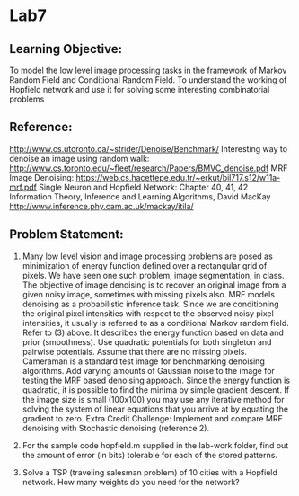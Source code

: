 # Lab7

## Learning Objective:
To model the low level image processing tasks in the framework of Markov Random Field and Conditional Random Field. To understand the working of Hopfield network and use it for solving some interesting combinatorial problems


## Reference:
http://www.cs.utoronto.ca/~strider/Denoise/Benchmark/
Interesting way to denoise an image using random walk: http://www.cs.toronto.edu/~fleet/research/Papers/BMVC_denoise.pdf
MRF Image Denoising: 
https://web.cs.hacettepe.edu.tr/~erkut/bil717.s12/w11a-mrf.pdf
Single Neuron and Hopfield Network: Chapter 40, 41, 42
Information Theory, Inference and Learning Algorithms, David MacKay
http://www.inference.phy.cam.ac.uk/mackay/itila/


## Problem Statement:

1. Many low level vision and image processing problems are posed as minimization of energy function defined over a rectangular grid of pixels. We have seen one such problem, image segmentation, in class. The objective of image denoising is to recover an original image from a given noisy image, sometimes with missing pixels also. MRF models denoising as a probabilistic inference task. Since we are conditioning the original pixel intensities with respect to the observed noisy pixel intensities, it usually is referred to as a conditional Markov random field.  Refer to (3) above. It describes the energy function based on data and prior (smoothness). Use quadratic potentials for both singleton and pairwise potentials. Assume that there are no missing pixels. Cameraman is a standard test image for benchmarking denoising algorithms. Add varying amounts of Gaussian noise to the image for testing the MRF based denoising approach. Since the energy function is quadratic, it is possible to find the minima by simple gradient descent. If the image size is small (100x100) you may use any iterative method for solving the system of linear equations that you arrive at  by equating the gradient to zero. Extra Credit Challenge: Implement and compare MRF denoising with Stochastic denoising (reference 2).

2. For the sample code hopfield.m supplied in the lab-work folder, find out the amount of error (in bits) tolerable for each of the stored patterns.

3. Solve a TSP (traveling salesman problem) of 10 cities with a Hopfield network.  How many weights do you need for the network?  
